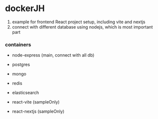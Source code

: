 # dockerJH

1. example for frontend React project setup, including vite and nextjs
2. connect with different database using nodejs, which is most important part

### containers

- node-express (main, connect with all db)
- postgres
- mongo
- redis
- elasticsearch

- react-vite (sampleOnly)
- react-nextjs (sampleOnly)
